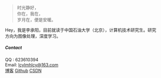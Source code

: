 > 时光静好，  
> 你在，我在，  
> 岁月在，便是安暖。

Hey，我是李承阳，目前就读于中国石油大学（北京），计算机技术研究生。研究方向为图像处理，深度学习。

##### Contact
QQ : 623610394  
Email: lcylmhlcy@163.com  
[博客](https://lcylmhlcy.github.io) 
[Github](http://github.com/lcylmhlcy) 
[CSDN](https://blog.csdn.net/qq_19598705)
